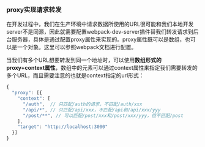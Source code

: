 ### proxy实现请求转发

在开发过程中，我们在生产环境中请求数据所使用的URL很可能和我们本地开发server不是同源，因此就需要配置webpack-dev-server插件替我们转发请求到后台服务器，具体是通过配置proxy属性来实现的。proxy属性既可以是数组，也可以是一个对象。这里可以参照webpack文档进行配置。

当我们有多个URL想要转发到同一个地址时，可以使用**数组形式的proxy+context属性**，数组中的元素可以通过context属性来指定我们需要转发的多个URL，而且需要注意的也就是context指定的url形式：

```javascript
{
  "proxy": [{
    "context": [
      "/auth",  // 只匹配/auth的请求，不匹配/auth/xxx
      "/api/*", // 只匹配/api/xxx，不匹配/api和/api/xxx/yyy
      "/post/**", // 可以匹配/post/xxx和/post/xxx/yyy，但不匹配/post
    ],
    "target": "http://localhost:3000"
  }]
}
```
